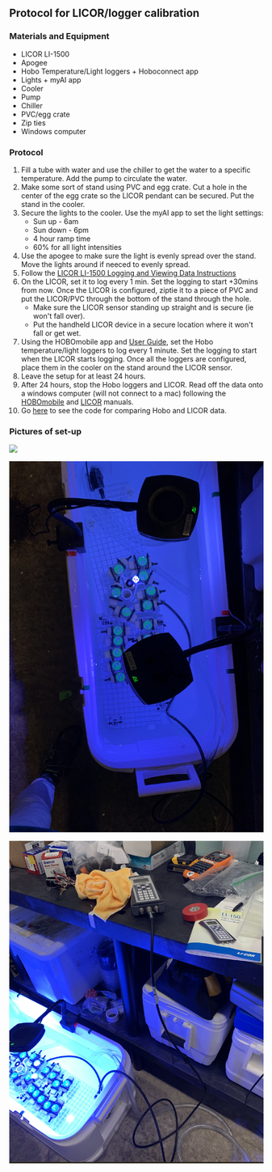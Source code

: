 ## Protocol for LICOR/logger calibration

### Materials and Equipment 

- LICOR LI-1500
- Apogee 
- Hobo Temperature/Light loggers + Hoboconnect app
- Lights + myAI app 
- Cooler
- Pump
- Chiller 
- PVC/egg crate 
- Zip ties 
- Windows computer


### Protocol 

1. Fill a tube with water and use the chiller to get the water to a specific temperature. Add the pump to circulate the water. 
2. Make some sort of stand using PVC and egg crate. Cut a hole in the center of the egg crate so the LICOR pendant can  be secured. Put the stand in the cooler.
3. Secure the lights to the cooler. Use the myAI app to set the light settings:
	- Sun up - 6am 
	- Sun down - 6pm
	- 4 hour ramp time 
	- 60% for all light intensities
4. Use the apogee to make sure the light is evenly spread over the stand. Move the lights around if neeced to evenly spread.
5. Follow the [LICOR LI-1500 Logging and Viewing Data Instructions](https://www.licor.com/env/support/LI-1500/topics/data.html)
6. On the LICOR, set it to log every 1 min. Set the logging to start +30mins from now. Once the LICOR is configured, ziptie it to a piece of PVC and put the LICOR/PVC through the bottom of the stand through the hole. 
	- Make sure the LICOR sensor standing up straight and is secure (ie won't fall over). 
	- Put the handheld LICOR device in a secure location where it won't fall or get wet. 
7. Using the HOBOmobile app and [User Guide](https://www.onsetcomp.com/files/manual_pdfs/17841-N%20HOBOmobile%20User%27s%20Guide.pdf), set the Hobo temperature/light loggers to log every 1 minute. Set the logging to start when the LICOR starts logging. Once all the loggers are configured, place them in the cooler on the stand around the LICOR sensor. 
8. Leave the setup for at least 24 hours. 
9. After 24 hours, stop the Hobo loggers and LICOR. Read off the data onto a windows computer (will not connect to a mac) following the [HOBOmobile](https://www.onsetcomp.com/files/manual_pdfs/17841-N%20HOBOmobile%20User%27s%20Guide.pdf) and [LICOR](https://www.licor.com/env/support/LI-1500/topics/data.html) manuals. 
10. Go [here](https://github.com/JillAshey/Astrangia_repo/blob/main/scripts/Light_Calibration.Rmd) to see the code for comparing Hobo and LICOR data.

### Pictures of set-up 

![](https://github.com/JillAshey/JillAshey_Putnam_Lab_Notebook/blob/master/images/licor_setup1.png?raw=true)

![](https://github.com/JillAshey/JillAshey_Putnam_Lab_Notebook/blob/master/images/licor_setup2.png?raw=true)

![](https://github.com/JillAshey/JillAshey_Putnam_Lab_Notebook/blob/master/images/licor_setup3.png?raw=true)

